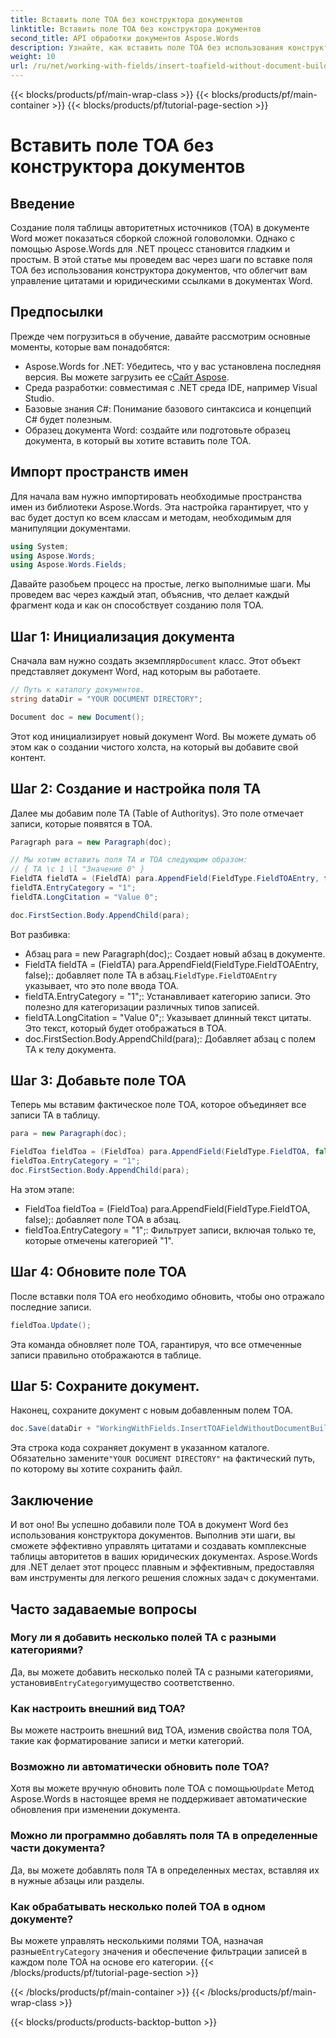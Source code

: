 ```yaml
---
title: Вставить поле TOA без конструктора документов
linktitle: Вставить поле TOA без конструктора документов
second_title: API обработки документов Aspose.Words
description: Узнайте, как вставить поле TOA без использования конструктора документов в Aspose.Words для .NET. Следуйте нашему пошаговому руководству, чтобы эффективно управлять юридическими цитатами.
weight: 10
url: /ru/net/working-with-fields/insert-toafield-without-document-builder/
---
```


{{< blocks/products/pf/main-wrap-class >}}
{{< blocks/products/pf/main-container >}}
{{< blocks/products/pf/tutorial-page-section >}}

# Вставить поле TOA без конструктора документов

## Введение

Создание поля таблицы авторитетных источников (TOA) в документе Word может показаться сборкой сложной головоломки. Однако с помощью Aspose.Words для .NET процесс становится гладким и простым. В этой статье мы проведем вас через шаги по вставке поля TOA без использования конструктора документов, что облегчит вам управление цитатами и юридическими ссылками в документах Word.

## Предпосылки

Прежде чем погрузиться в обучение, давайте рассмотрим основные моменты, которые вам понадобятся:

-  Aspose.Words for .NET: Убедитесь, что у вас установлена последняя версия. Вы можете загрузить ее с[Сайт Aspose](https://releases.aspose.com/words/net/).
- Среда разработки: совместимая с .NET среда IDE, например Visual Studio.
- Базовые знания C#: Понимание базового синтаксиса и концепций C# будет полезным.
- Образец документа Word: создайте или подготовьте образец документа, в который вы хотите вставить поле TOA.

## Импорт пространств имен

Для начала вам нужно импортировать необходимые пространства имен из библиотеки Aspose.Words. Эта настройка гарантирует, что у вас будет доступ ко всем классам и методам, необходимым для манипуляции документами.

```csharp
using System;
using Aspose.Words;
using Aspose.Words.Fields;
```

Давайте разобьем процесс на простые, легко выполнимые шаги. Мы проведем вас через каждый этап, объяснив, что делает каждый фрагмент кода и как он способствует созданию поля TOA.

## Шаг 1: Инициализация документа

 Сначала вам нужно создать экземпляр`Document` класс. Этот объект представляет документ Word, над которым вы работаете.

```csharp
// Путь к каталогу документов.
string dataDir = "YOUR DOCUMENT DIRECTORY";

Document doc = new Document();
```

Этот код инициализирует новый документ Word. Вы можете думать об этом как о создании чистого холста, на который вы добавите свой контент.

## Шаг 2: Создание и настройка поля TA

Далее мы добавим поле TA (Table of Authoritys). Это поле отмечает записи, которые появятся в TOA.

```csharp
Paragraph para = new Paragraph(doc);

// Мы хотим вставить поля TA и TOA следующим образом:
// { TA \c 1 \l "Значение 0" }
FieldTA fieldTA = (FieldTA) para.AppendField(FieldType.FieldTOAEntry, false);
fieldTA.EntryCategory = "1";
fieldTA.LongCitation = "Value 0";

doc.FirstSection.Body.AppendChild(para);
```

Вот разбивка:
- Абзац para = new Paragraph(doc);: Создает новый абзац в документе.
-  FieldTA fieldTA = (FieldTA) para.AppendField(FieldType.FieldTOAEntry, false);: добавляет поле TA в абзац.`FieldType.FieldTOAEntry` указывает, что это поле ввода TOA.
- fieldTA.EntryCategory = "1";: Устанавливает категорию записи. Это полезно для категоризации различных типов записей.
- fieldTA.LongCitation = "Value 0";: Указывает длинный текст цитаты. Это текст, который будет отображаться в TOA.
- doc.FirstSection.Body.AppendChild(para);: Добавляет абзац с полем TA к телу документа.

## Шаг 3: Добавьте поле TOA

Теперь мы вставим фактическое поле TOA, которое объединяет все записи TA в таблицу.

```csharp
para = new Paragraph(doc);

FieldToa fieldToa = (FieldToa) para.AppendField(FieldType.FieldTOA, false);
fieldToa.EntryCategory = "1";
doc.FirstSection.Body.AppendChild(para);
```

На этом этапе:
- FieldToa fieldToa = (FieldToa) para.AppendField(FieldType.FieldTOA, false);: добавляет поле TOA в абзац.
- fieldToa.EntryCategory = "1";: Фильтрует записи, включая только те, которые отмечены категорией "1".

## Шаг 4: Обновите поле TOA

После вставки поля TOA его необходимо обновить, чтобы оно отражало последние записи.

```csharp
fieldToa.Update();
```

Эта команда обновляет поле TOA, гарантируя, что все отмеченные записи правильно отображаются в таблице.

## Шаг 5: Сохраните документ.

Наконец, сохраните документ с новым добавленным полем TOA.

```csharp
doc.Save(dataDir + "WorkingWithFields.InsertTOAFieldWithoutDocumentBuilder.docx");
```

 Эта строка кода сохраняет документ в указанном каталоге. Обязательно замените`"YOUR DOCUMENT DIRECTORY"` на фактический путь, по которому вы хотите сохранить файл.

## Заключение

И вот оно! Вы успешно добавили поле TOA в документ Word без использования конструктора документов. Выполнив эти шаги, вы сможете эффективно управлять цитатами и создавать комплексные таблицы авторитетов в ваших юридических документах. Aspose.Words для .NET делает этот процесс плавным и эффективным, предоставляя вам инструменты для легкого решения сложных задач с документами.

## Часто задаваемые вопросы

### Могу ли я добавить несколько полей ТА с разными категориями?
 Да, вы можете добавить несколько полей TA с разными категориями, установив`EntryCategory`имущество соответственно.

### Как настроить внешний вид TOA?
Вы можете настроить внешний вид TOA, изменив свойства поля TOA, такие как форматирование записи и метки категорий.

### Возможно ли автоматически обновить поле TOA?
 Хотя вы можете вручную обновить поле TOA с помощью`Update` Метод Aspose.Words в настоящее время не поддерживает автоматические обновления при изменении документа.

### Можно ли программно добавлять поля TA в определенные части документа?
Да, вы можете добавлять поля ТА в определенных местах, вставляя их в нужные абзацы или разделы.

### Как обрабатывать несколько полей TOA в одном документе?
 Вы можете управлять несколькими полями TOA, назначая разные`EntryCategory` значения и обеспечение фильтрации записей в каждом поле TOA на основе его категории.
{{< /blocks/products/pf/tutorial-page-section >}}

{{< /blocks/products/pf/main-container >}}
{{< /blocks/products/pf/main-wrap-class >}}

{{< blocks/products/products-backtop-button >}}
